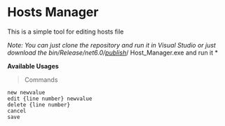 
# Hosts Manager
This is a simple tool for editing hosts file

*Note: You can just clone the repository and run it in Visual Studio or just download the bin/Release/net6.0/[publish](https://github.com/kadirkoca/WindowsHostsFileEditor/tree/main/bin/Release/net6.0/publish)*/ Host_Manager.exe and run it *

**Available Usages**

> Commands

    new newvalue
    edit {line number} newvalue
    delete {line number}
	cancel
	save
